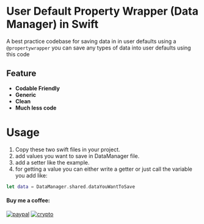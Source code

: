 # User Default Property Wrapper (Data Manager) in Swift
A best practice codebase for saving data in in user defaults using a `@propertywrapper`
you can save any types of data into user defaults using this code

## Feature
- **Codable Friendly**
- **Generic**
- **Clean**
- **Much less code**

# Usage
1. Copy these two swift files in your project.
2. add values you want to save in DataManager file.
3. add a setter like the example.
4. for getting a value you can either write a getter or just call the variable you add like:
``` swift
let data = DataManager.shared.dataYouWantToSave
```

#### Buy me a coffee:
[![paypal](https://www.paypalobjects.com/en_US/i/btn/btn_donateCC_LG.gif)](https://www.paypal.com/donate/?hosted_button_id=FRY432D75E4Q2)
[![crypto](https://en.bitcoin.it/w/images/en/7/74/BC_Rnd_64px.png)](https://nowpayments.io/donation/emad)

